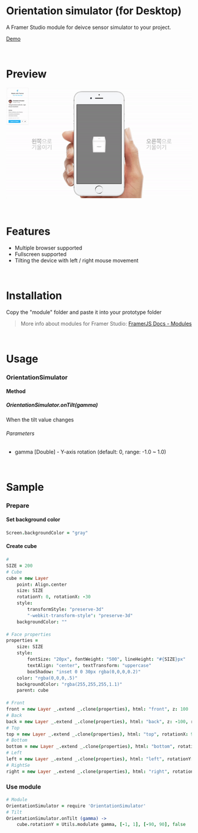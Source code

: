 # Orientation simulator (for Desktop)
A Framer Studio module for deivce sensor simulator to your project. 

[Demo](http://share.framerjs.com/x1tqsgi1i7uo/)

<br/>

# Preview
![Orientation simulator](screenrecord.gif)

<br/>

# Features
- Multiple browser supported
- Fullscreen supported
- Tilting the device with left / right mouse movement

<br/>

# Installation
Copy the "module" folder and paste it into your prototype folder
> More info about modules for Framer Studio: [FramerJS Docs - Modules](http://framerjs.com/docs/#modules.modules)

<br/>

# Usage
### OrientationSimulator

#### Method
##### OrientationSimulator.onTilt(gamma)
When the tilt value changes  

###### Parameters
* gamma [Double] - Y-axis rotation (default: 0, range: -1.0 ~ 1.0)

<br/>

# Sample
### Prepare
#### Set background color
```coffeescript
Screen.backgroundColor = "gray"
```

#### Create cube
```coffeescript
#
SIZE = 200
# Cube
cube = new Layer
    point: Align.center
    size: SIZE
    rotationY: 0, rotationX: -30
    style: 
        transformStyle: "preserve-3d"
        "-webkit-transform-style": "preserve-3d"
    backgroundColor: ""

# Face properties
properties = 
    size: SIZE
    style: 
        fontSize: "20px", fontWeight: "500", lineHeight: "#{SIZE}px"
        textAlign: "center", textTransform: "uppercase"
        boxShadow: "inset 0 0 30px rgba(0,0,0,0.2)"
    color: "rgba(0,0,0,.5)"
    backgroundColor: "rgba(255,255,255,1.1)"
    parent: cube
    
# Front
front = new Layer _.extend _.clone(properties), html: "front", z: 100
# Back
back = new Layer _.extend _.clone(properties), html: "back", z: -100, rotationY: 180
# Top
top = new Layer _.extend _.clone(properties), html: "top", rotationX: 90, y: -100
# Bottom
bottom = new Layer _.extend _.clone(properties), html: "bottom", rotationX: -90, y: 100
# Left
left = new Layer _.extend _.clone(properties), html: "left", rotationY: -90, x: -100
# RightSe
right = new Layer _.extend _.clone(properties), html: "right", rotationY: 90, x: 100
```

### Use module
```coffeescript
# Module
OrientationSimulator = require 'OrientationSimulator'
# Tilt
OrientationSimulator.onTilt (gamma) ->
    cube.rotationY = Utils.modulate gamma, [-1, 1], [-90, 90], false
```
